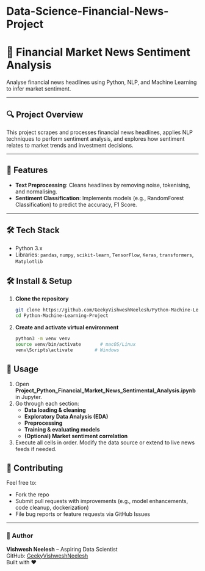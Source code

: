 # Data-Science-Financial-News-Project

# 📰 Financial Market News Sentiment Analysis

Analyse financial news headlines using Python, NLP, and Machine Learning to infer market sentiment.

---

## 🔍 Project Overview

This project scrapes and processes financial news headlines, applies NLP techniques to perform sentiment analysis, and explores how sentiment relates to market trends and investment decisions.

---

## 🚀 Features

- **Text Preprocessing**: Cleans headlines by removing noise, tokenising, and normalising.
- **Sentiment Classification**: Implements models (e.g., RandomForest Classification) to predict the accuracy, F1 Score.

---

## 🛠️ Tech Stack

- Python 3.x  
- Libraries: `pandas`, `numpy`, `scikit-learn`, `TensorFlow`, `Keras`, `transformers`, `Matplotlib`



## 🛠 Install & Setup

1. **Clone the repository**  
   ```bash
   git clone https://github.com/GeekyVishweshNeelesh/Python-Machine-Learning-Project.git
   cd Python-Machine-Learning-Project
   ```

2. **Create and activate virtual environment**  
   ```bash
   python3 -m venv venv
   source venv/bin/activate       # macOS/Linux
   venv\Scripts\activate        # Windows
   ```



## 📓 Usage

1. Open **Project_Python_Financial_Market_News_Sentimental_Analysis.ipynb** in Jupyter.
2. Go through each section:
   - **Data loading & cleaning**
   - **Exploratory Data Analysis (EDA)**
   - **Preprocessing**
   - **Training & evaluating models**
   - **(Optional) Market sentiment correlation**
3. Execute all cells in order. Modify the data source or extend to live news feeds if needed.




## 🤝 Contributing

Feel free to:
- Fork the repo 
- Submit pull requests with improvements (e.g., model enhancements, code cleanup, dockerization)
- File bug reports or feature requests via GitHub Issues

---


### 📝 Author

**Vishwesh Neelesh** – Aspiring Data Scientist   
GitHub: [GeekyVishweshNeelesh](https://github.com/GeekyVishweshNeelesh)  
Built with ❤️
